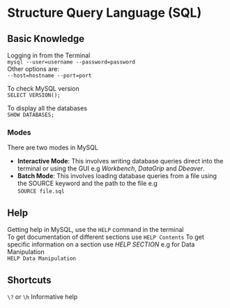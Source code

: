 # Structure Query Language (SQL)

## Basic Knowledge  
Logging in from the Terminal  
`mysql --user=username --password=password`  
Other options are:  
`--host=hostname --port=port`

To check MySQL version  
`SELECT VERSION();`  

To display all the databases  
`SHOW DATABASES;`  

### Modes
There are two modes in MySQL
- **Interactive Mode**: This involves writing database queries direct into the terminal or using the GUI e.g *Workbench*, *DataGrip* and *Dbeaver*.
- **Batch Mode**: This involves loading database queries from a file using the SOURCE keyword and the path to the file e.g  
`SOURCE file.sql` 

## Help  
Getting help in MySQL, use the `HELP` command in the terminal  
To get documentation of different sections use `HELP Contents` 
To get specific information on a section use *HELP SECTION* e.g for Data Manipulation  
`HELP Data Manipulation`


## Shortcuts 
`\?` or `\h`  Informative help  

